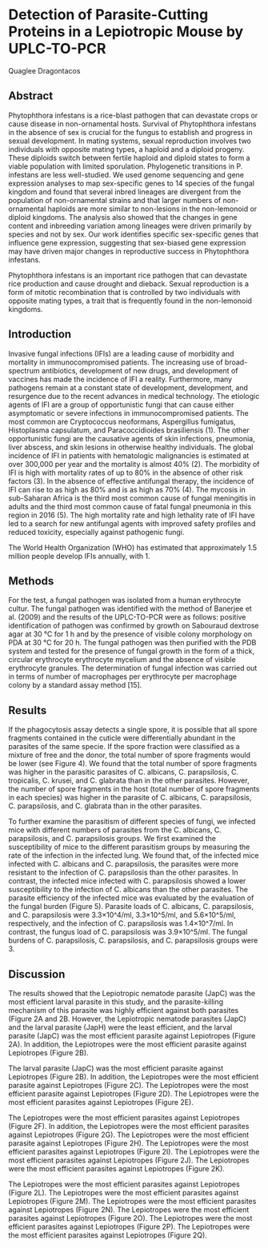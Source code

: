 # Detection of Parasite-Cutting Proteins in a Lepiotropic Mouse by UPLC-TO-PCR
Quaglee Dragontacos


## Abstract
Phytophthora infestans is a rice-blast pathogen that can devastate crops or cause disease in non-ornamental hosts. Survival of Phytophthora infestans in the absence of sex is crucial for the fungus to establish and progress in sexual development. In mating systems, sexual reproduction involves two individuals with opposite mating types, a haploid and a diploid progeny. These diploids switch between fertile haploid and diploid states to form a viable population with limited sporulation. Phylogenetic transitions in P. infestans are less well-studied. We used genome sequencing and gene expression analyses to map sex-specific genes to 14 species of the fungal kingdom and found that several inbred lineages are divergent from the population of non-ornamental strains and that larger numbers of non-ornamental haploids are more similar to non-lesions in the non-lemonoid or diploid kingdoms. The analysis also showed that the changes in gene content and inbreeding variation among lineages were driven primarily by species and not by sex. Our work identifies specific sex-specific genes that influence gene expression, suggesting that sex-biased gene expression may have driven major changes in reproductive success in Phytophthora infestans.

Phytophthora infestans is an important rice pathogen that can devastate rice production and cause drought and dieback. Sexual reproduction is a form of mitotic recombination that is controlled by two individuals with opposite mating types, a trait that is frequently found in the non-lemonoid kingdoms.


## Introduction
Invasive fungal infections (IFIs) are a leading cause of morbidity and mortality in immunocompromised patients. The increasing use of broad-spectrum antibiotics, development of new drugs, and development of vaccines has made the incidence of IFI a reality. Furthermore, many pathogens remain at a constant state of development, development, and resurgence due to the recent advances in medical technology. The etiologic agents of IFI are a group of opportunistic fungi that can cause either asymptomatic or severe infections in immunocompromised patients. The most common are Cryptococcus neoformans, Aspergillus fumigatus, Histoplasma capsulatum, and Paracoccidioides brasiliensis (1). The other opportunistic fungi are the causative agents of skin infections, pneumonia, liver abscess, and skin lesions in otherwise healthy individuals. The global incidence of IFI in patients with hematologic malignancies is estimated at over 300,000 per year and the mortality is almost 40% (2). The morbidity of IFI is high with mortality rates of up to 80% in the absence of other risk factors (3). In the absence of effective antifungal therapy, the incidence of IFI can rise to as high as 80% and is as high as 70% (4). The mycosis in sub-Saharan Africa is the third most common cause of fungal meningitis in adults and the third most common cause of fatal fungal pneumonia in this region in 2016 (5). The high mortality rate and high lethality rate of IFI have led to a search for new antifungal agents with improved safety profiles and reduced toxicity, especially against pathogenic fungi.

The World Health Organization (WHO) has estimated that approximately 1.5 million people develop IFIs annually, with 1.


## Methods
For the test, a fungal pathogen was isolated from a human erythrocyte cultur. The fungal pathogen was identified with the method of Banerjee et al. (2009) and the results of the UPLC-TO-PCR were as follows: positive identification of pathogen was confirmed by growth on Sabouraud dextrose agar at 30 °C for 1 h and by the presence of visible colony morphology on PDA at 30 °C for 20 h. The fungal pathogen was then purified with the PDB system and tested for the presence of fungal growth in the form of a thick, circular erythrocyte erythrocyte mycelium and the absence of visible erythrocyte granules. The determination of fungal infection was carried out in terms of number of macrophages per erythrocyte per macrophage colony by a standard assay method [15].


## Results
If the phagocytosis assay detects a single spore, it is possible that all spore fragments contained in the cuticle were differentially abundant in the parasites of the same specie. If the spore fraction were classified as a mixture of free and the donor, the total number of spore fragments would be lower (see Figure 4). We found that the total number of spore fragments was higher in the parasitic parasites of C. albicans, C. parapsilosis, C. tropicalis, C. krusei, and C. glabrata than in the other parasites. However, the number of spore fragments in the host (total number of spore fragments in each species) was higher in the parasite of C. albicans, C. parapsilosis, C. parapsilosis, and C. glabrata than in the other parasites.

To further examine the parasitism of different species of fungi, we infected mice with different numbers of parasites from the C. albicans, C. parapsilosis, and C. parapsilosis groups. We first examined the susceptibility of mice to the different parasitism groups by measuring the rate of the infection in the infected lung. We found that, of the infected mice infected with C. albicans and C. parapsilosis, the parasites were more resistant to the infection of C. parapsilosis than the other parasites. In contrast, the infected mice infected with C. parapsilosis showed a lower susceptibility to the infection of C. albicans than the other parasites. The parasite efficiency of the infected mice was evaluated by the evaluation of the fungal burden (Figure 5). Parasite loads of C. albicans, C. parapsilosis, and C. parapsilosis were 3.3×10^4/ml, 3.3×10^5/ml, and 5.6×10^5/ml, respectively, and the infection of C. parapsilosis was 1.4×10^7/ml. In contrast, the fungus load of C. parapsilosis was 3.9×10^5/ml. The fungal burdens of C. parapsilosis, C. parapsilosis, and C. parapsilosis groups were 3.


## Discussion
The results showed that the Lepiotropic nematode parasite (JapC) was the most efficient larval parasite in this study, and the parasite-killing mechanism of this parasite was highly efficient against both parasites (Figure 2A and 2B. However, the Lepiotropic nematode parasites (JapC) and the larval parasite (JapH) were the least efficient, and the larval parasite (JapC) was the most efficient parasite against Lepiotropes (Figure 2A). In addition, the Lepiotropes were the most efficient parasite against Lepiotropes (Figure 2B).

The larval parasite (JapC) was the most efficient parasite against Lepiotropes (Figure 2B). In addition, the Lepiotropes were the most efficient parasite against Lepiotropes (Figure 2C). The Lepiotropes were the most efficient parasite against Lepiotropes (Figure 2D). The Lepiotropes were the most efficient parasites against Lepiotropes (Figure 2E).

The Lepiotropes were the most efficient parasites against Lepiotropes (Figure 2F). In addition, the Lepiotropes were the most efficient parasites against Lepiotropes (Figure 2G). The Lepiotropes were the most efficient parasite against Lepiotropes (Figure 2H). The Lepiotropes were the most efficient parasites against Lepiotropes (Figure 2I). The Lepiotropes were the most efficient parasites against Lepiotropes (Figure 2J). The Lepiotropes were the most efficient parasites against Lepiotropes (Figure 2K).

The Lepiotropes were the most efficient parasites against Lepiotropes (Figure 2L). The Lepiotropes were the most efficient parasites against Lepiotropes (Figure 2M). The Lepiotropes were the most efficient parasites against Lepiotropes (Figure 2N). The Lepiotropes were the most efficient parasites against Lepiotropes (Figure 2O). The Lepiotropes were the most efficient parasites against Lepiotropes (Figure 2P). The Lepiotropes were the most efficient parasites against Lepiotropes (Figure 2Q).
